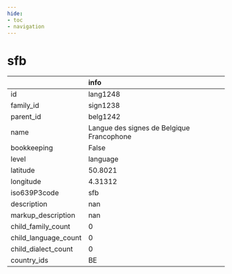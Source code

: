 ```yaml
---
hide:
- toc
- navigation
---
```

# sfb
|                      | info                                      |
|:---------------------|:------------------------------------------|
| id                   | lang1248                                  |
| family_id            | sign1238                                  |
| parent_id            | belg1242                                  |
| name                 | Langue des signes de Belgique Francophone |
| bookkeeping          | False                                     |
| level                | language                                  |
| latitude             | 50.8021                                   |
| longitude            | 4.31312                                   |
| iso639P3code         | sfb                                       |
| description          | nan                                       |
| markup_description   | nan                                       |
| child_family_count   | 0                                         |
| child_language_count | 0                                         |
| child_dialect_count  | 0                                         |
| country_ids          | BE                                        |